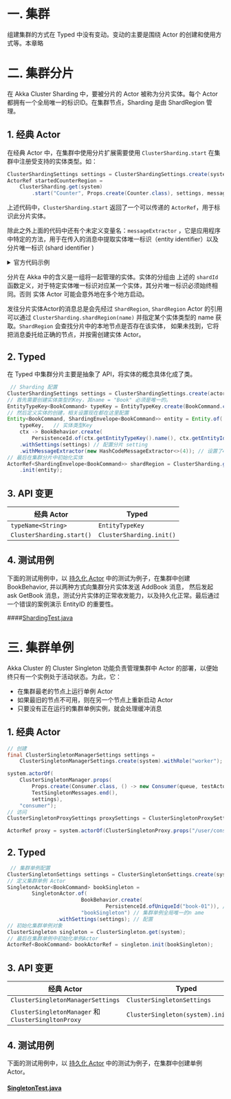 # 一. 集群

组建集群的方式在 Typed 中没有变动。变动的主要是围绕 Actor 的创建和使用方式等。本章略

# 二. 集群分片

在 Akka Cluster Sharding 中，要被分片的 Actor 被称为分片实体。每个 Actor 都拥有一个全局唯一的标识ID。在集群节点，Sharding 是由 ShardRegion 管理。

## 1. 经典 Actor

在经典 Actor 中，在集群中使用分片扩展需要使用 `ClusterSharding.start` 在集群中注册受支持的实体类型。如：

```java
ClusterShardingSettings settings = ClusterShardingSettings.create(system);
ActorRef startedCounterRegion =
    ClusterSharding.get(system)
        .start("Counter", Props.create(Counter.class), settings, messageExtractor);
```

上述代码中，`ClusterSharding.start` 返回了一个可以传递的 `ActorRef`，用于标识此分片实体。

除此之外上面的代码中还有个未定义变量名：`messageExtractor` ，它是应用程序中特定的方法，用于在传入的消息中提取实体唯一标识（entity identifier）以及分片唯一标识 (shard identifier )

<details>

<summary>官方代码示例</summary>

```java
import akka.cluster.sharding.ShardRegion;

ShardRegion.MessageExtractor messageExtractor =
    new ShardRegion.MessageExtractor() {

      @Override
      public String entityId(Object message) {
        if (message instanceof Counter.EntityEnvelope)
          return String.valueOf(((Counter.EntityEnvelope) message).id);
        else if (message instanceof Counter.Get)
          return String.valueOf(((Counter.Get) message).counterId);
        else return null;
      }

      @Override
      public Object entityMessage(Object message) {
        if (message instanceof Counter.EntityEnvelope)
          return ((Counter.EntityEnvelope) message).payload;
        else return message;
      }

      @Override
      public String shardId(Object message) {
        int numberOfShards = 100;
        if (message instanceof Counter.EntityEnvelope) {
          long id = ((Counter.EntityEnvelope) message).id;
          return String.valueOf(id % numberOfShards);
        } else if (message instanceof Counter.Get) {
          long id = ((Counter.Get) message).counterId;
          return String.valueOf(id % numberOfShards);
        } else {
          return null;
        }
      }
    };
```
</details>

分片在 Akka 中的含义是一组将一起管理的实体。实体的分组由 上述的 `shardId` 函数定义，对于特定实体唯一标识对应某一个实体，其分片唯一标识必须始终相同。否则 实体 Actor 可能会意外地在多个地方启动。

发往分片实体Actor的消息总是会先经过 `ShardRegion`, `ShardRegion` Actor 的引用可以通过 `ClusterSharding.shardRegion(name)` 并指定某个实体类型的 name 获取。`ShardRegion` 会查找分片中的本地节点是否存在该实体，
如果未找到，它将把消息委托给正确的节点，并按需创建实体 Actor。

## 2. Typed

在 Typed 中集群分片主要是抽象了 API，将实体的概念具体化成了类。

```java
 // Sharding 配置
ClusterShardingSettings settings = ClusterShardingSettings.create(actorSystem);
// 首先需要创建实体类型的Key，其name = "Book" 必须是唯一的。
EntityTypeKey<BookCommand> typeKey = EntityTypeKey.create(BookCommand.class, "Book");
// 然后定义实体的创建，相关设置现在都在这里配置
Entity<BookCommand, ShardingEnvelope<BookCommand>> entity = Entity.of(
    typeKey,   // 实体类型Key
    ctx -> BookBehavior.create(
        PersistenceId.of(ctx.getEntityTypeKey().name(), ctx.getEntityId())))  // 实体工厂
    .withSettings(settings) // 配置分片 setting
    .withMessageExtractor(new HashCodeMessageExtractor<>(4)); // 设置了4个分片数量,通过hashcode 分片
// 最后在集群分片中初始化实体
ActorRef<ShardingEnvelope<BookCommand>> shardRegion = ClusterSharding.get(actorSystem)
    .init(entity);
```

## 3. API 变更

| 经典 Actor | Typed |
| ------ | ------ |
| `typeName<String>`| `EntityTypeKey` |
| `ClusterSharding.start()`| `ClusterSharding.init()` |

## 4. 测试用例

下面的测试用例中，以 [持久化 Actor](/doc/4-eventsoured-actor.md) 中的测试为例子，在集群中创建 BookBehavior, 并以两种方式向集群分片实体发送 AddBook 消息，
然后发起 ask GetBook 消息，测试分片实体的正常收发能力，以及持久化正常。最后通过一个错误的案例演示 EntityID 的重要性。

####[ShardingTest.java](/src/test/java/com/iquantex/phoenix/typedactor/guide/cluster/ShardingTest.java)


# 三. 集群单例

Akka Cluster 的 Cluster Singleton 功能负责管理集群中 Actor 的部署，以便始终只有一个实例处于活动状态。为此，它：

- 在集群最老的节点上运行单例 Actor
- 如果最旧的节点不可用，则在另一个节点上重新启动 Actor
- 只要没有正在运行的集群单例实例，就会处理缓冲消息

## 1. 经典 Actor

```java
// 创建
final ClusterSingletonManagerSettings settings =
    ClusterSingletonManagerSettings.create(system).withRole("worker");

system.actorOf(
    ClusterSingletonManager.props(
        Props.create(Consumer.class, () -> new Consumer(queue, testActor)),
        TestSingletonMessages.end(),
        settings),
    "consumer");
// 访问
ClusterSingletonProxySettings proxySettings = ClusterSingletonProxySettings.create(system).withRole("worker");

ActorRef proxy = system.actorOf(ClusterSingletonProxy.props("/user/consumer", proxySettings), "consumerProxy");
```

## 2. Typed

```java
 // 集群单例配置
ClusterSingletonSettings settings = ClusterSingletonSettings.create(system);
// 定义集群单例 Actor
SingletonActor<BookCommand> bookSingleton =
        SingletonActor.of(
                        BookBehavior.create(
                                PersistenceId.ofUniqueId("book-01")), // 创建 Actor
                        "bookSingleton") // 集群单例全局唯一的n ame
                .withSettings(settings); // 配置
// 初始化集群单例对象
ClusterSingleton singleton = ClusterSingleton.get(system);
// 最后在集群单例中初始化单例Actor
ActorRef<BookCommand> bookActorRef = singleton.init(bookSingleton);
```

## 3. API 变更

| 经典 Actor | Typed |
| ------ | ------ |
| `ClusterSingletonManagerSettings`| `ClusterSingletonSettings` |
| `ClusterSingletonManager` 和 `ClusterSingltonProxy`| `ClusterSingleton(system).init(...)` |

## 4. 测试用例

下面的测试用例中，以 [持久化 Actor](/doc/4-eventsoured-actor.md) 中的测试为例子，在集群中创建单例 Actor。

#### [SingletonTest.java](/src/test/java/com/iquantex/phoenix/typedactor/guide/cluster/SingletonTest.java)



